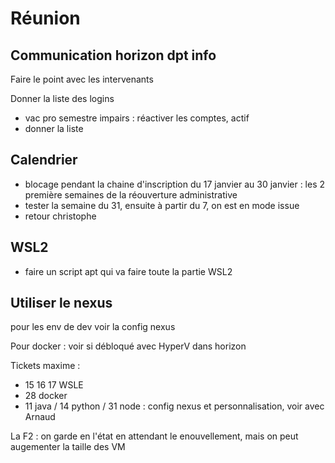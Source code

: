 # Réunion 

## Communication horizon dpt info

Faire le point avec les intervenants

Donner la liste des logins

- vac pro semestre impairs : réactiver les comptes, actif 
- donner la liste 

## Calendrier

- blocage pendant la chaine d'inscription du 17 janvier au 30 janvier : les 2 première semaines de la réouverture administrative
- tester la semaine du 31, ensuite à partir du 7, on est en mode issue
- retour christophe

## WSL2

- faire un script apt qui va faire toute la partie WSL2

## Utiliser le nexus

pour les env de dev voir la config nexus

Pour docker : voir si débloqué avec HyperV dans horizon

Tickets maxime :

- 15 16 17 WSLE
- 28 docker
- 11 java / 14 python / 31 node : config nexus et personnalisation, voir avec Arnaud


La F2 : on garde en l'état en attendant le enouvellement, mais on peut augementer la taille des VM
